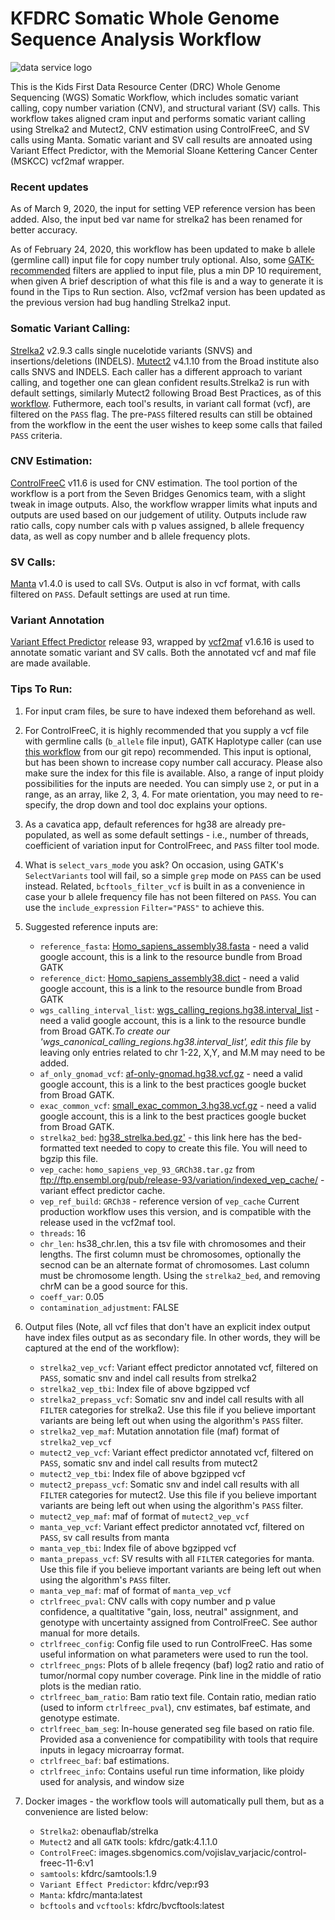 # KFDRC Somatic Whole Genome Sequence Analysis Workflow

![data service logo](https://encrypted-tbn0.gstatic.com/images?q=tbn:ANd9GcS9BnbvIsTkK3QlSGMDvlgu0tZQJ1q4crMvA-S3fcWfIq6y2d2Y)

This is the Kids First Data Resource Center (DRC) Whole Genome Sequencing (WGS) Somatic Workflow, which includes somatic variant calling, copy number variation (CNV), and structural variant (SV) calls. 
This workflow takes aligned cram input and performs somatic variant calling using Strelka2 and Mutect2, CNV estimation using ControlFreeC, and SV calls using Manta.
Somatic variant and SV call results are annoated using Variant Effect Predictor, with the Memorial Sloane Kettering Cancer Center (MSKCC) vcf2maf wrapper.

### Recent updates

As of March 9, 2020, the input for setting VEP reference version has been added.
Also, the input bed var name for strelka2 has been renamed for better accuracy.

As of February 24, 2020, this workflow has been updated to make b allele (germline call) input file for copy number truly optional.
Also, some [GATK-recommended](https://gatkforums.broadinstitute.org/gatk/discussion/2806/howto-apply-hard-filters-to-a-call-set) filters are applied to input file, plus a min DP 10 requirement, when given
A brief description of what this file is and a way to generate it is found in the Tips to Run section.
Also, vcf2maf version has been updated as the previous version had bug handling Strelka2 input.


### Somatic Variant Calling:

[Strelka2](https://github.com/Illumina/strelka) v2.9.3 calls single nucelotide variants (SNVS) and insertions/deletions (INDELS).
[Mutect2](https://software.broadinstitute.org/gatk/documentation/tooldocs/4.1.1.0/org_broadinstitute_hellbender_tools_walkers_mutect_Mutect2.php) v4.1.10 from the Broad institute also calls SNVS and INDELS.
Each caller has a different approach to variant calling, and together one can glean confident results.Strelka2 is run with default settings, similarly Mutect2 following Broad Best Practices, as of this [workflow](https://github.com/broadinstitute/gatk/blob/4.1.1.0/scripts/mutect2_wdl/mutect2.wdl).
Futhermore, each tool's results, in variant call format (vcf), are filtered on the `PASS` flag. 
The pre-`PASS` filtered results can still be obtained from the workflow in the eent the user wishes to keep some calls that failed `PASS` criteria.

### CNV Estimation:

[ControlFreeC](https://github.com/BoevaLab/FREEC) v11.6 is used for CNV estimation.
The tool portion of the workflow is a port from the Seven Bridges Genomics team, with a slight tweak in image outputs.
Also, the workflow wrapper limits what inputs and outputs are used based on our judgement of utility.
Outputs include raw ratio calls, copy number cals with p values assigned, b allele frequency data, as well as copy number and b allele frequency plots.

### SV Calls:

[Manta](https://github.com/Illumina/manta) v1.4.0 is used to call SVs. Output is also in vcf format, with calls filtered on `PASS`.
Default settings are used at run time.

### Variant Annotation

[Variant Effect Predictor](https://useast.ensembl.org/info/docs/tools/vep/index.html) release 93, wrapped by [vcf2maf](https://github.com/mskcc/vcf2maf) v1.6.16 is used to annotate somatic variant and SV calls.
Both the annotated vcf and maf file are made available.

### Tips To Run:

1) For input cram files, be sure to have indexed them beforehand as well.

2) For ControlFreeC, it is highly recommended that you supply a vcf file with germline calls (`b_allele` file input), GATK Haplotype caller (can use [this workflow](https://github.com/kids-first/kf-jointgenotyping-workflow/blob/master/workflow/kfdrc_single_sample_genotype_basic.cwl) from our git repo) recommended.
This input is optional, but has been shown to increase copy number call accuracy.
Please also make sure the index for this file is available.
Also, a range of input ploidy possibilities for the inputs are needed.  You can simply use `2`, or put in a range, as an array, like 2, 3, 4.
For mate orientation, you may need to re-specify, the drop down and tool doc explains your options.

3) As a cavatica app, default references for hg38 are already pre-populated, as well as some default settings - i.e., number of threads, coefficient of variation input for ControlFreec, and `PASS` filter tool mode.

4) What is `select_vars_mode` you ask? On occasion, using GATK's `SelectVariants` tool will fail, so a simple `grep` mode on `PASS` can be used instead.
Related, `bcftools_filter_vcf` is built in as a convenience in case your b allele frequency file has not been filtered on `PASS`.
You can use the `include_expression` `Filter="PASS"` to achieve this.

5) Suggested reference inputs are:

    - `reference_fasta`: [Homo_sapiens_assembly38.fasta](https://console.cloud.google.com/storage/browser/genomics-public-data/resources/broad/hg38/v0?pli=1) - need a valid google account, this is a link to the resource bundle from Broad GATK
    - `reference_dict`: [Homo_sapiens_assembly38.dict](https://console.cloud.google.com/storage/browser/genomics-public-data/resources/broad/hg38/v0?pli=1) - need a valid google account, this is a link to the resource bundle from Broad GATK
    - `wgs_calling_interval_list`: [wgs_calling_regions.hg38.interval_list](https://console.cloud.google.com/storage/browser/genomics-public-data/resources/broad/hg38/v0?pli=1) - need a valid google account, this is a link to the resource bundle from Broad GATK.*To create our 'wgs_canonical_calling_regions.hg38.interval_list', edit this file* by leaving only entries related to chr 1-22, X,Y, and M.M may need to be added.
    - `af_only_gnomad_vcf`: [af-only-gnomad.hg38.vcf.gz](https://console.cloud.google.com/storage/browser/-gatk-best-practices/somatic-hg38) - need a valid google account, this is a link to the best practices google bucket from Broad GATK.
    - `exac_common_vcf`: [small_exac_common_3.hg38.vcf.gz](https://console.cloud.google.com/storage/browser/gatk-best-practices/somatic-hg38) - need a valid google account, this is a link to the best practices google bucket from Broad GATK.
    - `strelka2_bed`: [hg38_strelka.bed.gz'](https://github.com/Illumina/strelka/blob/v2.9.x/docs/userGuide/README.md#extended-use-cases) - this link here has the bed-formatted text needed to copy to create this file. You will need to bgzip this file.
    - `vep_cache`: `homo_sapiens_vep_93_GRCh38.tar.gz` from ftp://ftp.ensembl.org/pub/release-93/variation/indexed_vep_cache/ - variant effect predictor cache.
    - `vep_ref_build`: `GRCh38` - reference version of `vep_cache`
    Current production workflow uses this version, and is compatible with the release used in the vcf2maf tool.
    - `threads`: 16
    - `chr_len`: hs38_chr.len, this a tsv file with chromosomes and their lengths.
      The first column must be chromosomes, optionally the secnod can be an alternate format of chromosomes.
      Last column must be chromosome length.
      Using the `strelka2_bed`, and removing chrM can be a good source for this.
    - `coeff_var`: 0.05
    - `contamination_adjustment`: FALSE

6) Output files (Note, all vcf files that don't have an explicit index output have index files output as as secondary file.  In other words, they will be captured at the end of the workflow):

    - `strelka2_vep_vcf`: Variant effect predictor annotated vcf, filtered on `PASS`, somatic snv and indel call results from strelka2
    - `strelka2_vep_tbi`: Index file of above bgzipped vcf
    - `strelka2_prepass_vcf`: Somatic snv and indel call results with all `FILTER` categories for strelka2. Use this file if you believe important variants are being left out when using the algorithm's `PASS` filter.
    - `strelka2_vep_maf`: Mutation annotation file (maf) format of `strelka2_vep_vcf`
    - `mutect2_vep_vcf`: Variant effect predictor annotated vcf, filtered on `PASS`, somatic snv and indel call results from mutect2
    - `mutect2_vep_tbi`: Index file of above bgzipped vcf
    - `mutect2_prepass_vcf`: Somatic snv and indel call results with all `FILTER` categories for mutect2. Use this file if you believe important variants are being left out when using the algorithm's `PASS` filter.
    - `mutect2_vep_maf`: maf of format of `mutect2_vep_vcf`
    - `manta_vep_vcf`: Variant effect predictor annotated vcf, filtered on `PASS`, sv call results from manta
    - `manta_vep_tbi`: Index file of above bgzipped vcf
    - `manta_prepass_vcf`: SV results with all `FILTER` categories for manta. Use this file if you believe important variants are being left out when using the algorithm's `PASS` filter.
    - `manta_vep_maf`: maf of format of `manta_vep_vcf`
    - `ctrlfreec_pval`: CNV calls with copy number and p value confidence, a qualtitative "gain, loss, neutral" assignment, and genotype with uncertainty assigned from ControlFreeC.  See author manual for more details.
    - `ctrlfreec_config`: Config file used to run ControlFreeC.  Has some useful information on what parameters were used to run the tool.
    - `ctrlfreec_pngs`: Plots of b allele freqency (baf) log2 ratio and ratio of tumor/normal copy number coverage.  Pink line in the middle of ratio plots is the median ratio.
    - `ctrlfreec_bam_ratio`: Bam ratio text file.  Contain ratio, median ratio (used to inform `ctrlfreec_pval`), cnv estimates, baf estimate, and genotype estimate.
    - `ctrlfreec_bam_seg`: In-house generated seg file based on ratio file.  Provided asa a convenience for compatibility with tools that require inputs in legacy microarray format.
    - `ctrlfreec_baf`: baf estimations.
    - `ctrlfreec_info`: Contains useful run time information, like ploidy used for analysis, and window size

7) Docker images - the workflow tools will automatically pull them, but as a convenience are listed below:
    - `Strelka2`: obenauflab/strelka
    - `Mutect2` and all `GATK` tools: kfdrc/gatk:4.1.1.0
    - `ControlFreeC`: images.sbgenomics.com/vojislav_varjacic/control-freec-11-6:v1
    - `samtools`: kfdrc/samtools:1.9
    - `Variant Effect Predictor`: kfdrc/vep:r93
    - `Manta`: kfdrc/manta:latest
    - `bcftools` and `vcftools`: kfdrc/bvcftools:latest 
